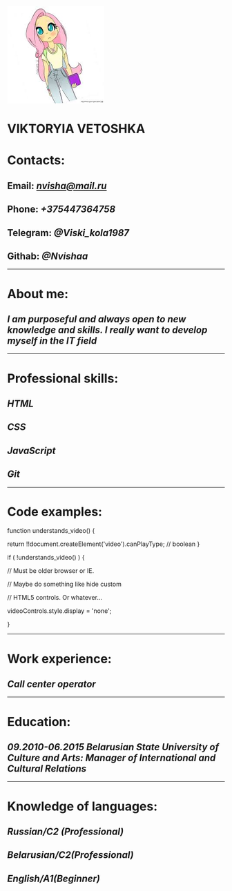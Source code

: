 ![photo](im1.jpg "My photo")

# **VIKTORYIA VETOSHKA**

# Contacts:

## **Email:** *nvisha@mail.ru*

## **Phone:** *+375447364758*

## **Telegram:** *@Viski_kola1987*

## **Githab:** *@Nvishaa*

****
# About me:
## *I am purposeful and always open to new knowledge and skills. I really want to develop myself in the IT field*
****
# Professional skills:
## *HTML*
## *CSS*
## *JavaScript*
## *Git*
****
# Code examples:


function understands_video() {

return !!document.createElement('video').canPlayType; // boolean
}

if ( !understands_video() ) {

// Must be older browser or IE.

// Maybe do something like hide custom

// HTML5 controls. Or whatever...

videoControls.style.display = 'none';

}
****

# Work experience:
## *Call center operator*
****
# Education:
## *09.2010-06.2015 Belarusian State University of Culture and Arts: Manager of International and Cultural Relations*
****
# Knowledge of languages:
## *Russian/C2 (Professional)*
## *Belarusian/C2(Professional)*
## *English/A1(Beginner)*
